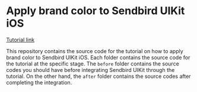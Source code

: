 # Apply brand color to Sendbird UIKit iOS

[Tutorial link](https://sendbird.com/docs/chat/uikit/v3/ios/tutorial/apply-brand-color)

This repository contains the source code for the tutorial on how to apply brand color to Sendbird UIKit iOS.
Each folder contains the source code for the tutorial at the specific stage. The `before` folder contains the source codes you should have before integrating Sendbird UIKit through the tutorial. On the other hand, the `after` folder contains the source codes after completing the integration.
